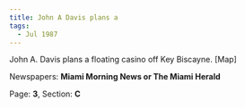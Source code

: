 ```yaml
---  
title: John A Davis plans a  
tags:  
  - Jul 1987  
---  
```

  
John A. Davis plans a floating casino off Key Biscayne. [Map]  
  
Newspapers: **Miami Morning News or The Miami Herald**  
  
Page: **3**, Section: **C** 
